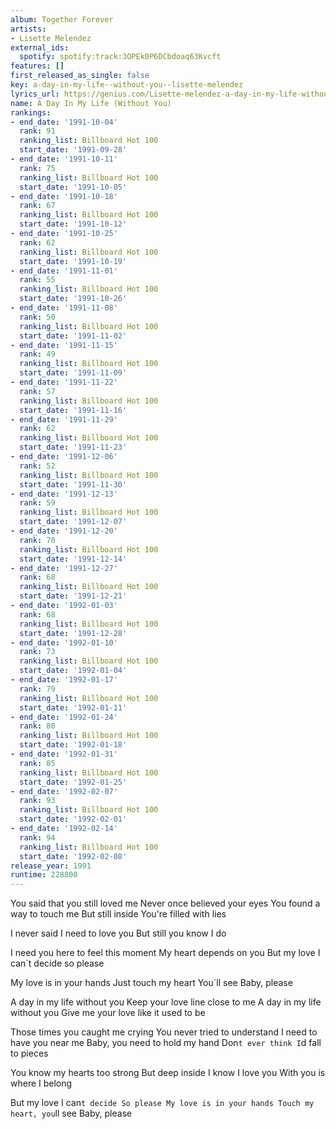 ```yaml
---
album: Together Forever
artists:
- Lisette Melendez
external_ids:
  spotify: spotify:track:3OPEk0P6DCbdoaq63Kvcft
features: []
first_released_as_single: false
key: a-day-in-my-life--without-you--lisette-melendez
lyrics_url: https://genius.com/Lisette-melendez-a-day-in-my-life-without-you-lyrics
name: A Day In My Life (Without You)
rankings:
- end_date: '1991-10-04'
  rank: 91
  ranking_list: Billboard Hot 100
  start_date: '1991-09-28'
- end_date: '1991-10-11'
  rank: 75
  ranking_list: Billboard Hot 100
  start_date: '1991-10-05'
- end_date: '1991-10-18'
  rank: 67
  ranking_list: Billboard Hot 100
  start_date: '1991-10-12'
- end_date: '1991-10-25'
  rank: 62
  ranking_list: Billboard Hot 100
  start_date: '1991-10-19'
- end_date: '1991-11-01'
  rank: 55
  ranking_list: Billboard Hot 100
  start_date: '1991-10-26'
- end_date: '1991-11-08'
  rank: 50
  ranking_list: Billboard Hot 100
  start_date: '1991-11-02'
- end_date: '1991-11-15'
  rank: 49
  ranking_list: Billboard Hot 100
  start_date: '1991-11-09'
- end_date: '1991-11-22'
  rank: 57
  ranking_list: Billboard Hot 100
  start_date: '1991-11-16'
- end_date: '1991-11-29'
  rank: 62
  ranking_list: Billboard Hot 100
  start_date: '1991-11-23'
- end_date: '1991-12-06'
  rank: 52
  ranking_list: Billboard Hot 100
  start_date: '1991-11-30'
- end_date: '1991-12-13'
  rank: 59
  ranking_list: Billboard Hot 100
  start_date: '1991-12-07'
- end_date: '1991-12-20'
  rank: 70
  ranking_list: Billboard Hot 100
  start_date: '1991-12-14'
- end_date: '1991-12-27'
  rank: 68
  ranking_list: Billboard Hot 100
  start_date: '1991-12-21'
- end_date: '1992-01-03'
  rank: 68
  ranking_list: Billboard Hot 100
  start_date: '1991-12-28'
- end_date: '1992-01-10'
  rank: 73
  ranking_list: Billboard Hot 100
  start_date: '1992-01-04'
- end_date: '1992-01-17'
  rank: 79
  ranking_list: Billboard Hot 100
  start_date: '1992-01-11'
- end_date: '1992-01-24'
  rank: 80
  ranking_list: Billboard Hot 100
  start_date: '1992-01-18'
- end_date: '1992-01-31'
  rank: 85
  ranking_list: Billboard Hot 100
  start_date: '1992-01-25'
- end_date: '1992-02-07'
  rank: 93
  ranking_list: Billboard Hot 100
  start_date: '1992-02-01'
- end_date: '1992-02-14'
  rank: 94
  ranking_list: Billboard Hot 100
  start_date: '1992-02-08'
release_year: 1991
runtime: 228800
---
```

You said that you still loved me
Never once believed your eyes
You found a way to touch me
But still inside
You're filled with lies

I never said
I need to love you
But still you know I do

I need you here to feel this moment
My heart depends on you
But my love
I can`t decide so please

My love is in your hands
Just touch my heart
You`ll see
Baby, please


A day in my life without you
Keep your love line close to me
A day in my life without you
Give me your love like it used to be


Those times you caught me crying
You never tried to understand
I need to have you near me
Baby, you need to hold my hand
Don`t ever think I`d fall to pieces

You know my hearts too strong
But deep inside
I know I love you
With you is where I belong

But my love
I can`t decide
So please
My love is in your hands
Touch my heart, you`ll see
Baby, please
